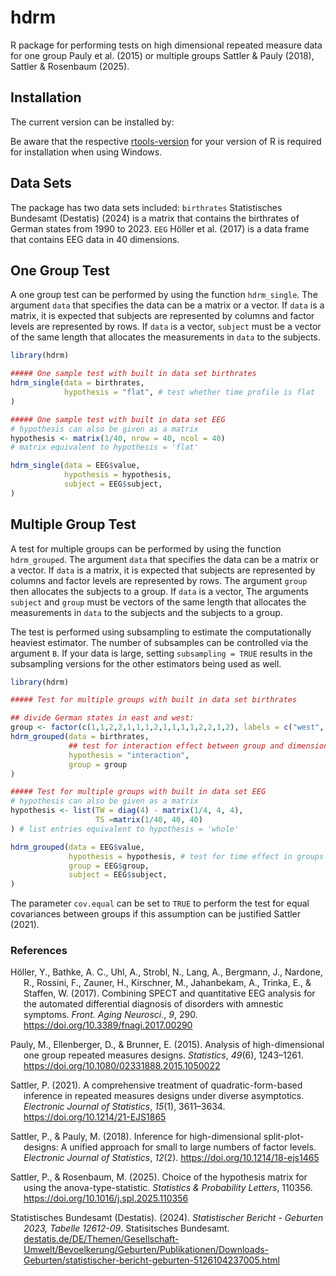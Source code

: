 
# hdrm

<!-- badges: start -->
<!-- badges: end -->

R package for performing tests on high dimensional repeated measure data
for one group Pauly et al. (2015) or multiple groups Sattler & Pauly
(2018), Sattler & Rosenbaum (2025).

## Installation

The current version can be installed by:

Be aware that the respective
[rtools-version](https://cran.r-project.org/bin/windows/Rtools/) for
your version of R is required for installation when using Windows.

## Data Sets

The package has two data sets included: `birthrates` Statistisches
Bundesamt (Destatis) (2024) is a matrix that contains the birthrates of
German states from 1990 to 2023. `EEG` Höller et al. (2017) is a data
frame that contains EEG data in 40 dimensions.

## One Group Test

A one group test can be performed by using the function `hdrm_single`.
The argument `data` that specifies the data can be a matrix or a vector.
If `data` is a matrix, it is expected that subjects are represented by
columns and factor levels are represented by rows. If `data` is a
vector, `subject` must be a vector of the same length that allocates the
measurements in `data` to the subjects.

``` r
library(hdrm)

##### One sample test with built in data set birthrates
hdrm_single(data = birthrates,
            hypothesis = "flat", # test whether time profile is flat
)

##### One sample test with built in data set EEG
# hypothesis can also be given as a matrix
hypothesis <- matrix(1/40, nrow = 40, ncol = 40) 
# matrix equivalent to hypothesis = 'flat'

hdrm_single(data = EEG$value,
            hypothesis = hypothesis,
            subject = EEG$subject,
)
```

## Multiple Group Test

A test for multiple groups can be performed by using the function
`hdrm_grouped`. The argument `data` that specifies the data can be a
matrix or a vector. If `data` is a matrix, it is expected that subjects
are represented by columns and factor levels are represented by rows.
The argument `group` then allocates the subjects to a group. If `data`
is a vector, The arguments `subject` and `group` must be vectors of the
same length that allocates the measurements in `data` to the subjects
and the subjects to a group.

The test is performed using subsampling to estimate the computationally
heaviest estimator. The number of subsamples can be controlled via the
argument `B`. If your data is large, setting `subsampling = TRUE`
results in the subsampling versions for the other estimators being used
as well.

``` r
library(hdrm)

##### Test for multiple groups with built in data set birthrates

## divide German states in east and west:
group <- factor(c(1,1,2,2,1,1,1,2,1,1,1,1,2,2,1,2), labels = c("west", "east"))
hdrm_grouped(data = birthrates,
             ## test for interaction effect between group and dimension
             hypothesis = "interaction",
             group = group
)

##### Test for multiple groups with built in data set EEG
# hypothesis can also be given as a matrix
hypothesis <- list(TW = diag(4) - matrix(1/4, 4, 4),
                   TS =matrix(1/40, 40, 40)
) # list entries equivalent to hypothesis = 'whole'

hdrm_grouped(data = EEG$value,
             hypothesis = hypothesis, # test for time effect in groups
             group = EEG$group,
             subject = EEG$subject,
)
```

The parameter `cov.equal` can be set to `TRUE` to perform the test for
equal covariances between groups if this assumption can be justified
Sattler (2021).

### References

<div id="refs" class="references csl-bib-body hanging-indent"
entry-spacing="0" line-spacing="2">

<div id="ref-EEG_dataset" class="csl-entry">

Höller, Y., Bathke, A. C., Uhl, A., Strobl, N., Lang, A., Bergmann, J.,
Nardone, R., Rossini, F., Zauner, H., Kirschner, M., Jahanbekam, A.,
Trinka, E., & Staffen, W. (2017). Combining SPECT and quantitative EEG
analysis for the automated differential diagnosis of disorders with
amnestic symptoms. *Front. Aging Neurosci.*, *9*, 290.
<https://doi.org/10.3389/fnagi.2017.00290>

</div>

<div id="ref-Pauly2015" class="csl-entry">

Pauly, M., Ellenberger, D., & Brunner, E. (2015). Analysis of
high-dimensional one group repeated measures designs. *Statistics*,
*49*(6), 1243–1261. <https://doi.org/10.1080/02331888.2015.1050022>

</div>

<div id="ref-Sattler2021" class="csl-entry">

Sattler, P. (2021). <span class="nocase">A comprehensive treatment of
quadratic-form-based inference in repeated measures designs under
diverse asymptotics</span>. *Electronic Journal of Statistics*, *15*(1),
3611–3634. <https://doi.org/10.1214/21-EJS1865>

</div>

<div id="ref-Sattler2018" class="csl-entry">

Sattler, P., & Pauly, M. (2018). Inference for high-dimensional
split-plot-designs: A unified approach for small to large numbers of
factor levels. *Electronic Journal of Statistics*, *12*(2).
<https://doi.org/10.1214/18-ejs1465>

</div>

<div id="ref-Sattler2025" class="csl-entry">

Sattler, P., & Rosenbaum, M. (2025). Choice of the hypothesis matrix for
using the anova-type-statistic. *Statistics & Probability Letters*,
110356. <https://doi.org/10.1016/j.spl.2025.110356>

</div>

<div id="ref-birthrates" class="csl-entry">

Statistisches Bundesamt (Destatis). (2024). *Statistischer Bericht -
Geburten 2023, Tabelle 12612-09*. Statisitsches Bundesamt.
[destatis.de/DE/Themen/Gesellschaft-Umwelt/Bevoelkerung/Geburten/Publikationen/Downloads-Geburten/statistischer-bericht-geburten-5126104237005.html](https://destatis.de/DE/Themen/Gesellschaft-Umwelt/Bevoelkerung/Geburten/Publikationen/Downloads-Geburten/statistischer-bericht-geburten-5126104237005.html)

</div>

</div>

